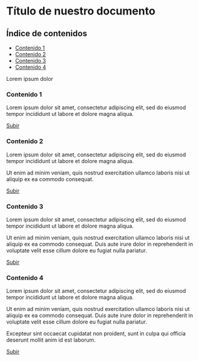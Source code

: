 <a name="top"></a>

# Título de nuestro documento

## Índice de contenidos

- [Contenido 1](#item1)
- [Contenido 2](#item2)
- [Contenido 3](#item3)
- [Contenido 4](#item4)

Lorem ipsum dolor

<a name="item1"></a>

### Contenido 1

Lorem ipsum dolor sit amet, consectetur adipiscing elit, sed do eiusmod tempor incididunt ut labore et dolore magna aliqua.

[Subir](#top)

<a name="item2"></a>

### Contenido 2

Lorem ipsum dolor sit amet, consectetur adipiscing elit, sed do eiusmod tempor incididunt ut labore et dolore magna aliqua.

Ut enim ad minim veniam, quis nostrud exercitation ullamco laboris nisi ut aliquip ex ea commodo consequat.

[Subir](#top)

<a name="item3"></a>

### Contenido 3

Lorem ipsum dolor sit amet, consectetur adipiscing elit, sed do eiusmod tempor incididunt ut labore et dolore magna aliqua.

Ut enim ad minim veniam, quis nostrud exercitation ullamco laboris nisi ut aliquip ex ea commodo consequat. Duis aute irure dolor in reprehenderit in voluptate velit esse cillum dolore eu fugiat nulla pariatur.

[Subir](#top)

<a name="item4"></a>

### Contenido 4

Lorem ipsum dolor sit amet, consectetur adipiscing elit, sed do eiusmod tempor incididunt ut labore et dolore magna aliqua.

Ut enim ad minim veniam, quis nostrud exercitation ullamco laboris nisi ut aliquip ex ea commodo consequat. Duis aute irure dolor in reprehenderit in voluptate velit esse cillum dolore eu fugiat nulla pariatur.

Excepteur sint occaecat cupidatat non proident, sunt in culpa qui officia deserunt mollit anim id est laborum.

[Subir](#top)
